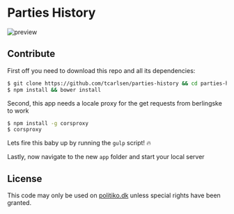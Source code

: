 # Parties History

![preview](https://cloud.githubusercontent.com/assets/145288/5262575/9ae5f458-7a27-11e4-9093-0a742b9246bb.png)

## Contribute

First off you need to download this repo and all its dependencies:

```bash
$ git clone https://github.com/tcarlsen/parties-history && cd parties-history
$ npm install && bower install
```

Second, this app needs a locale proxy for the get requests from berlingske to work

```bash
$ npm install -g corsproxy
$ corsproxy
```

Lets fire this baby up by running the `gulp` script! :fire:

Lastly, now navigate to the new `app` folder and start your local server

## License

This code may only be used on [politiko.dk](http://www.politiko.dk) unless special rights have been granted.
